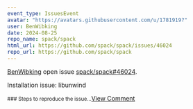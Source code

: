 ```yaml
---
event_type: IssuesEvent
avatar: "https://avatars.githubusercontent.com/u/1781919?"
user: BenWibking
date: 2024-08-25
repo_name: spack/spack
html_url: https://github.com/spack/spack/issues/46024
repo_url: https://github.com/spack/spack
---
```


<a href='https://github.com/BenWibking' target='_blank'>BenWibking</a> open issue <a href='https://github.com/spack/spack/issues/46024' target='_blank'>spack/spack#46024</a>.

<p>Installation issue: libunwind</p><small>### Steps to reproduce the issue...</small><a href='https://github.com/spack/spack/issues/46024' target='_blank'>View Comment</a>